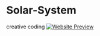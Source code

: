 # Solar-System
creative coding
[![Website Preview](D.png)](https://sejalp-18.github.io/Solar-System/)
